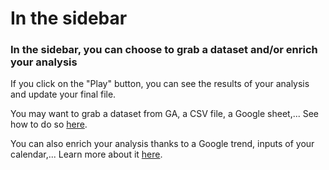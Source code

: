# In the sidebar


### In the sidebar, you can choose to grab a dataset and/or enrich your analysis

If you click on the "Play" button, you can see the results of your analysis and update your final file.

You may want to grab a dataset from GA, a CSV file, a Google sheet,...
See how to do so [here](Prep/our_sources.md). 



You can also enrich your analysis thanks to a Google trend, inputs of your calendar,...
Learn more about it [here](Prep/Enrich_your_analysis.md).
